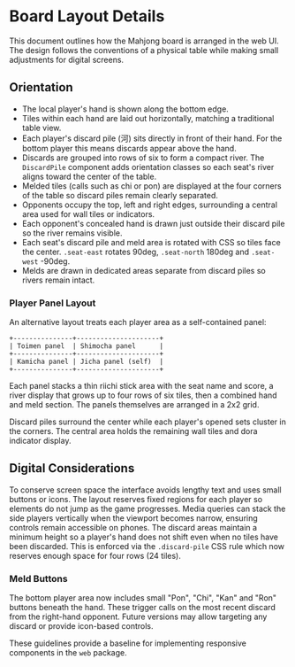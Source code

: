 # Board Layout Details

This document outlines how the Mahjong board is arranged in the web UI. The design follows the conventions of a physical table while making small adjustments for digital screens.

## Orientation

- The local player's hand is shown along the bottom edge.
- Tiles within each hand are laid out horizontally, matching a traditional table view.
- Each player's discard pile (河) sits directly in front of their hand. For the bottom player this means discards appear above the hand.
- Discards are grouped into rows of six to form a compact river. The `DiscardPile` component adds orientation classes so each seat's river aligns toward the center of the table.
- Melded tiles (calls such as chi or pon) are displayed at the four corners of the table so discard piles remain clearly separated.
- Opponents occupy the top, left and right edges, surrounding a central area used for wall tiles or indicators.
- Each opponent's concealed hand is drawn just outside their discard pile so the river remains visible.
- Each seat's discard pile and meld area is rotated with CSS so tiles face the center.
  `.seat-east` rotates 90deg, `.seat-north` 180deg and `.seat-west` -90deg.
- Melds are drawn in dedicated areas separate from discard piles so rivers remain intact.

### Player Panel Layout

An alternative layout treats each player area as a self-contained panel:

```
+---------------+---------------------+
| Toimen panel  | Shimocha panel      |
+---------------+---------------------+
| Kamicha panel | Jicha panel (self)  |
+---------------+---------------------+
```

Each panel stacks a thin riichi stick area with the seat name and score, a river
display that grows up to four rows of six tiles, then a combined hand and meld
section. The panels themselves are arranged in a 2x2 grid.

Discard piles surround the center while each player's opened sets cluster in the
corners. The central area holds the remaining wall tiles and dora indicator display.

## Digital Considerations

To conserve screen space the interface avoids lengthy text and uses small buttons or icons. The layout reserves fixed regions for each player so elements do not jump as the game progresses. Media queries can stack the side players vertically when the viewport becomes narrow, ensuring controls remain accessible on phones.
The discard areas maintain a minimum height so a player's hand does not shift even when no tiles have been discarded.
This is enforced via the `.discard-pile` CSS rule which now reserves enough space for four rows (24 tiles).

### Meld Buttons

The bottom player area now includes small "Pon", "Chi", "Kan" and "Ron" buttons beneath the hand. These trigger calls on the most recent discard from the right-hand opponent. Future versions may allow targeting any discard or provide icon-based controls.

These guidelines provide a baseline for implementing responsive components in the `web` package.
